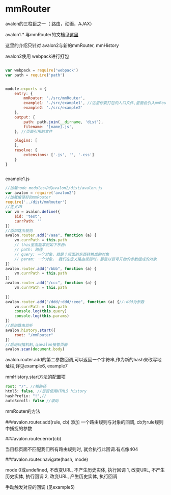 mmRouter
=========================

avalon的三柱臣之一（ 路由，动画，AJAX）

avalon1.* 与mmRouter的文档见[这里](https://github.com/RubyLouvre/mmRouter/blob/0.9/README.md)

这里的介绍只针对 avalon2与新的mmRouter, mmHistory


avalon2使用 webpack进行打包

```javascript

var webpack = require('webpack')
var path = require('path')


module.exports = {
    entry: {
        mmRouter: './src/mmRouter',
        example1: './src/example1', //这里你要打包的入口文件,里面会引入mmRouter,avalon2
        example2: './src/example2'
    },
    output: {
        path: path.join(__dirname, 'dist'),
        filename: '[name].js',
    }, //页面引用的文件

    plugins: [
    ],
    resolve: {
        extensions: ['.js', '', '.css']
    }
}



```


example1.js

```javascript
//加载node_modules中的avalon2/dist/avalon.js
var avalon = require('avalon2')
//加载编译好的mmRouter
require('../dist/mmRouter')
//定义VM
var vm = avalon.define({
    $id: 'test',
    currPath: ''
})
//添加路由规则
avalon.router.add("/aaa", function (a) {
    vm.currPath = this.path
    // this里面能拿到如下东西:
    // path: 路径
    // query: 一个对象，就是？后面的东西转换成的对象
    // param: 一个对象， 我们在定义路由规则时，那些以冒号开始的参数组成的对象
})
avalon.router.add("/bbb", function (a) {
    vm.currPath = this.path
})
avalon.router.add("/ccc", function (a) {
    vm.currPath = this.path
    
})
avalon.router.add("/ddd/:ddd/:eee", function (a) {//:ddd为参数
    vm.currPath = this.path
    console.log(this.query)
    console.log(this.params)
})
//启动路由监听
avalon.history.start({
    root: "/mmRouter"
})
//启动扫描机制,让avalon接管页面
avalon.scan(document.body)

```

avalon.router.add的第二参数回调,可以返回一个字符串,作为新的hash来改写地址栏,详见example6, example7


mmHistory.start方法的配置项

```javascript
root: "/", //根路径
html5: false, //是否使用HTML5 history 
hashPrefix: "!",//
autoScroll: false //滚动

```


mmRouter的方法

###avalon.router.add(rule, cb) 
添加 一个路由规则与对象的回调, cb为rule规则中捕捉的参数

###avalon.router.error(cb)

当目标页面不匹配我们所有路由规则时, 就会执行此回调.有点像404

###avalon.router.navigate(hash, mode)

mode
0或undefined, 不改变URL, 不产生历史实体, 执行回调
1,            改变URL, 不产生历史实体,   执行回调
2,            改变URL, 产生历史实体,    执行回调

手动触发对应的回调 (见example5)



